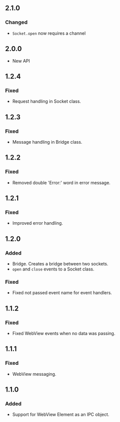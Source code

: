 ## 2.1.0

### Changed
- ``Socket.open`` now requires a channel

## 2.0.0
- New API

## 1.2.4

### Fixed

* Request handling in Socket class.

## 1.2.3

### Fixed

* Message handling in Bridge class.

## 1.2.2

### Fixed

* Removed double 'Error:' word in error message.

## 1.2.1

### Fixed

* Improved error handling.

## 1.2.0

### Added

* Bridge. Creates a bridge between two sockets.
* ``open`` and ``close`` events to a Socket class.

### Fixed

* Fixed not passed event name for event handlers.

## 1.1.2

### Fixed

* Fixed WebView events when no data was passing.

## 1.1.1

### Fixed

* WebView messaging.


## 1.1.0

### Added

* Support for WebView Element as an IPC object.
